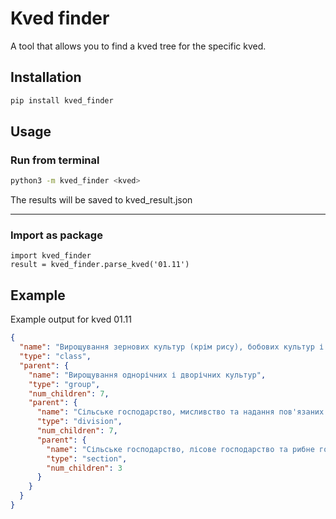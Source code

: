 # Kved finder

A tool that allows you to find a kved tree for the specific kved.

## Installation

```bash
pip install kved_finder
```

## Usage

### Run from terminal
```bash
python3 -m kved_finder <kved>
```
The results will be saved to kved_result.json
<hr>

### Import as package

```python3
import kved_finder
result = kved_finder.parse_kved('01.11')
```

## Example


Example output for kved 01.11
```json
{
  "name": "Вирощування зернових культур (крім рису), бобових культур і насіння олійних культур",
  "type": "class",
  "parent": {
    "name": "Вирощування однорічних і дворічних культур",
    "type": "group",
    "num_children": 7,
    "parent": {
      "name": "Сільське господарство, мисливство та надання пов'язаних із ними послуг",
      "type": "division",
      "num_children": 7,
      "parent": {
        "name": "Сільське господарство, лісове господарство та рибне господарство",
        "type": "section",
        "num_children": 3
      }
    }
  }
}
```
